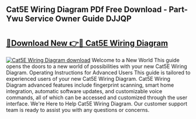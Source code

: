 ## Cat5E Wiring Diagram PDf Free Download - Part-Ywu Service Owner Guide DJJQP

# <h2><a href="http://dfifq4.blite.top/?on=Cat5E+Wiring+Diagram">🔗Download New 👉🔴 Cat5E Wiring Diagram</a></h2>

[![Cat5E Wiring Diagram download](https://i.imgur.com/lujVjoI.png)](http://dfifq4.blite.top/?on=Cat5E+Wiring+Diagram)
Welcome to a New World This guide opens the doors to a new world of possibilities with your new Cat5E Wiring Diagram. Operating Instructions for Advanced Users This guide is tailored to experienced users of your new Cat5E Wiring Diagram. Cat5E Wiring Diagram advanced features include fingerprint scanning, smart home integration, automatic software updates, and customizable voice commands, all of which can be accessed and customized through the user interface. We're Here to Help Cat5E Wiring Diagram. Our customer support team is ready to assist you with any questions or concerns.
